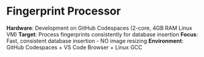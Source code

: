 # Fingerprint Processor 
 
**Hardware**: Development on GitHub Codespaces (2-core, 4GB RAM Linux VM) 
**Target**: Process fingerprints consistently for database insertion 
**Focus**: Fast, consistent database insertion - NO image resizing 
**Environment**: GitHub Codespaces + VS Code Browser + Linux GCC 
